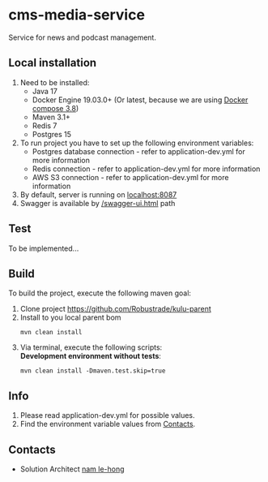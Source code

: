 # cms-media-service
Service for news and podcast management.

## Local installation
1. Need to be installed:
    - Java 17
    - Docker Engine 19.03.0+ (Or latest, because we are using [Docker compose 3.8](https://docs.docker.com/compose/compose-file/compose-versioning/))
    - Maven 3.1+
    - Redis 7
    - Postgres 15
2. To run project you have to set up the following environment variables:
    - Postgres database connection - refer to application-dev.yml for more information
    - Redis connection - refer to application-dev.yml for more information
    - AWS S3 connection - refer to application-dev.yml for more information
3. By default, server is running on [localhost:8087](http://localhost:8087)
4. Swagger is available by [/swagger-ui.html](http://localhost:8087/swagger-ui.html) path

## Test
To be implemented...

## Build
To build the project, execute the following maven goal:
1. Clone project https://github.com/Robustrade/kulu-parent
2. Install to you local parent bom
   ```$xslt
   mvn clean install
   ```
3. Via terminal, execute the following scripts:
   <br/>**Development environment without tests**:
   ```$xslt
   mvn clean install -Dmaven.test.skip=true
   ```
     
## Info
1. Please read application-dev.yml for possible values.
2. Find the environment variable values from [Contacts](#contacts).

## Contacts
- Solution Architect [nam le-hong](nam.lehong@morsoftware.com)

